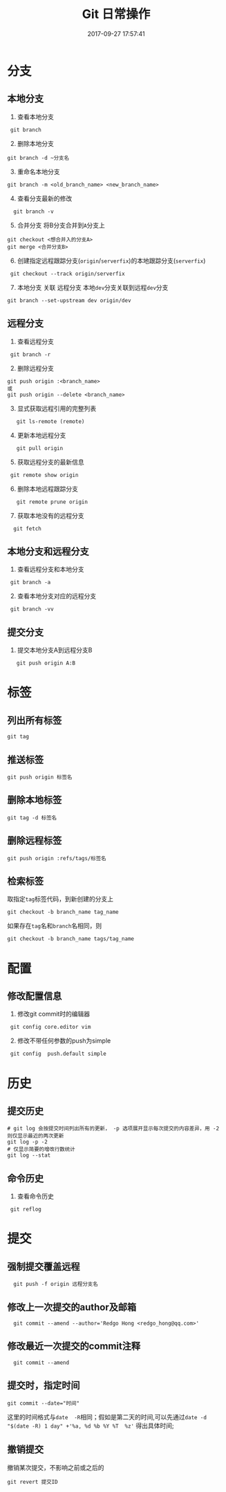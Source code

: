 ﻿---
title: Git 日常操作
date: 2017-09-27 17:57:41
description: 总结经常用的 Git 操作
tags:
- Git
categories:
- Version Management
copyright: false
---

# 分支 
## 本地分支
1. 查看本地分支

 ```
  git branch
 ```
2. 删除本地分支

 ```
git branch -d ~分支名
 ```
3. 重命名本地分支

 ```
 git branch -m <old_branch_name> <new_branch_name> 
 ```
4. 查看分支最新的修改

 ```
   git branch -v
 ```
5. 合并分支
将B分支合并到`A`分支上

 ```
 git checkout <想合并入的分支A>  
 git merge <合并分支B>
 ```
6. 创建指定远程跟踪分支(`origin`/`serverfix`)的本地跟踪分支(`serverfix`)

 ```
  git checkout --track origin/serverfix
 ```
7. 本地分支 关联 远程分支
本地`dev`分支关联到远程`dev`分支

 ```
 git branch --set-upstream dev origin/dev
 ```


## 远程分支
1. 查看远程分支

 ```shell
  git branch -r
 ```
2. 删除远程分支

 ```shell
 git push origin :<branch_name>
或 
 git push origin --delete <branch_name>
 ```
3. 显式获取远程引用的完整列表

 ```
    git ls-remote (remote)
 ```
4. 更新本地远程分支

 ```
    git pull origin 
 ```
5. 获取远程分支的最新信息

 ```
  git remote show origin
 ```
6. 删除本地远程跟踪分支

 ```
    git remote prune origin
 ```
7. 获取本地没有的远程分支

 ```
   git fetch
 ```
## 本地分支和远程分支
1.  查看远程分支和本地分支 

 ```
  git branch -a
 ```
2. 查看本地分支对应的远程分支

 ```
  git branch -vv
 ```

## 提交分支
1. 提交本地分支A到远程分支B

 ```
    git push origin A:B
 ```

# 标签
## 列出所有标签
```
git tag
```
## 推送标签
```
git push origin 标签名
```
## 删除本地标签
```
git tag -d 标签名
```
## 删除远程标签
```
git push origin :refs/tags/标签名  
```
## 检索标签
取指定`tag`标签代码，到新创建的分支上
```
git checkout -b branch_name tag_name
```
如果存在`tag`名和`branch`名相同，则
```
git checkout -b branch_name tags/tag_name
```


# 配置
## 修改配置信息
1. 修改git commit时的编辑器
 ```
  git config core.editor vim
 ```

2. 修改不带任何参数的push为simple
 ```
  git config  push.default simple
 ```

# 历史
## 提交历史
```
# git log 会按提交时间列出所有的更新， -p 选项展开显示每次提交的内容差异，用 -2 则仅显示最近的两次更新
git log -p -2       
# 仅显示简要的增改行数统计
git log --stat
```

## 命令历史
1. 查看命令历史

 ```
  git reflog 
 ```

# 提交
## 强制提交覆盖远程
```
  git push -f origin 远程分支名
```
## 修改上一次提交的author及邮箱
```
  git commit --amend --author='Redgo Hong <redgo_hong@qq.com>'
```
## 修改最近一次提交的commit注释
```
  git commit --amend
```
## 提交时，指定时间
```
git commit --date="时间"
```
这里的时间格式与`date  -R`相同；假如是第二天的时间,可以先通过`date -d "$(date -R) 1 day" +'%a, %d %b %Y %T  %z'`  得出具体时间; 

## 撤销提交
撤销某次提交，不影响之前或之后的
```
git revert 提交ID
```




